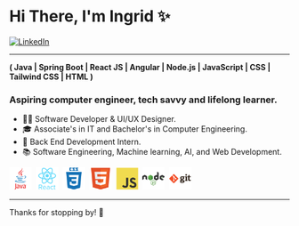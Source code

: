 # Hi There, I'm Ingrid ✨

[![LinkedIn](https://custom-icon-badges.demolab.com/badge/LinkedIn-0A66C2?logo=linkedin-white&logoColor=fff)](https://www.linkedin.com/in/s-ingrid/)

---

  **( Java | Spring Boot | React JS | Angular | Node.js | JavaScript | CSS | Tailwind CSS | HTML )**

### Aspiring computer engineer, tech savvy and lifelong learner. <br />
- 👩‍💻 Software Developer & UI/UX Designer.
- 🎓 Associate's in IT and Bachelor's in Computer Engineering.
- 🚀 Back End Development Intern.
- 📚 Software Engineering, Machine learning, AI, and Web Development.


<div>
    <img src="https://github.com/devicons/devicon/blob/master/icons/java/java-original-wordmark.svg" title="Java" alt="Java" width="40" height="40"/>&nbsp;
    <img src="https://github.com/devicons/devicon/blob/master/icons/react/react-original-wordmark.svg" title="React" alt="React" width="40" height="40"/>&nbsp;
    <img src="https://github.com/devicons/devicon/blob/master/icons/css3/css3-plain-wordmark.svg"  title="CSS3" alt="CSS" width="40" height="40"/>&nbsp;
    <img src="https://github.com/devicons/devicon/blob/master/icons/html5/html5-original.svg" title="HTML5" alt="HTML" width="40" height="40"/>&nbsp;
    <img src="https://github.com/devicons/devicon/blob/master/icons/javascript/javascript-original.svg" title="JavaScript" alt="JavaScript" width="40" height="40"/>&nbsp;
    <img src="https://github.com/devicons/devicon/blob/master/icons/nodejs/nodejs-original-wordmark.svg" title="NodeJS" alt="NodeJS" width="40" height="40"/>&nbsp;
    <img src="https://github.com/devicons/devicon/blob/master/icons/git/git-original-wordmark.svg" title="Git" **alt="Git" width="40" height="40"/>
  </div>

---
Thanks for stopping by! 👋
